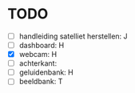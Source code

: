 # TODO

- [ ] handleiding satelliet herstellen: J
- [ ] dashboard: H
- [x] webcam: H
- [ ] achterkant: 
- [ ] geluidenbank: H
- [ ] beeldbank: T